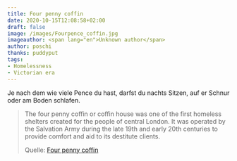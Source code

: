 ```yaml
---
title: Four penny coffin
date: 2020-10-15T12:08:58+02:00
draft: false
image: /images/Fourpence_coffin.jpg
imageauthor: <span lang="en">Unknown author</span>
author: poschi
thanks: puddyput
tags: 
- Homelessness
- Victorian era
---
```


Je nach dem wie viele Pence du hast, darfst du nachts Sitzen, auf er Schnur
oder am Boden schlafen.

> The four penny coffin or coffin house was one of the first homeless shelters
> created for the people of central London. It was operated by the Salvation
> Army during the late 19th and early 20th centuries to provide comfort and aid
> to its destitute clients.
>
> Quelle: [Four penny coffin](https://en.wikipedia.org/wiki/Four_penny_coffin)

